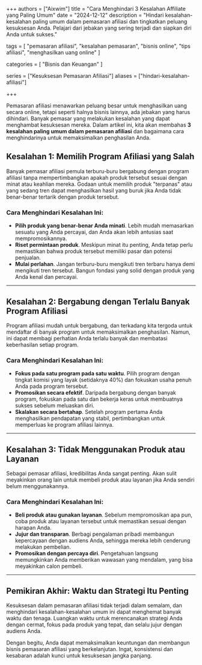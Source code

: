 +++
authors = ["Aixwim"]
title = "Cara Menghindari 3 Kesalahan Affiliate yang Paling Umum"
date = "2024-12-12"
description = "Hindari kesalahan-kesalahan paling umum dalam pemasaran afiliasi dan tingkatkan peluang kesuksesan Anda. Pelajari dari jebakan yang sering terjadi dan siapkan diri Anda untuk sukses."

tags = [
  "pemasaran afiliasi",
  "kesalahan pemasaran",
  "bisnis online",
  "tips afiliasi",
  "menghasilkan uang online"
]

categories = [
  "Bisnis dan Keuangan"
]

series = ["Kesuksesan Pemasaran Afiliasi"]
aliases = ["hindari-kesalahan-afiliasi"]

+++

Pemasaran afiliasi menawarkan peluang besar untuk menghasilkan uang secara online, tetapi seperti halnya bisnis lainnya, ada jebakan yang harus dihindari. Banyak pemasar yang melakukan kesalahan yang dapat menghambat kesuksesan mereka. Dalam artikel ini, kita akan membahas **3 kesalahan paling umum dalam pemasaran afiliasi** dan bagaimana cara menghindarinya untuk memaksimalkan penghasilan Anda.

<!--more-->

## Kesalahan 1: Memilih Program Afiliasi yang Salah

Banyak pemasar afiliasi pemula terburu-buru bergabung dengan program afiliasi tanpa mempertimbangkan apakah produk tersebut sesuai dengan minat atau keahlian mereka. Godaan untuk memilih produk "terpanas" atau yang sedang tren dapat menghasilkan hasil yang buruk jika Anda tidak benar-benar tertarik dengan produk tersebut.

### Cara Menghindari Kesalahan Ini:
- **Pilih produk yang benar-benar Anda minati**. Lebih mudah memasarkan sesuatu yang Anda percayai, dan Anda akan lebih antusias saat mempromosikannya.
- **Riset permintaan produk**. Meskipun minat itu penting, Anda tetap perlu memastikan bahwa produk tersebut memiliki pasar dan potensi penjualan.
- **Mulai perlahan**. Jangan terburu-buru mengikuti tren terbaru hanya demi mengikuti tren tersebut. Bangun fondasi yang solid dengan produk yang Anda kenal dan percayai.

---

## Kesalahan 2: Bergabung dengan Terlalu Banyak Program Afiliasi

Program afiliasi mudah untuk bergabung, dan terkadang kita tergoda untuk mendaftar di banyak program untuk memaksimalkan penghasilan. Namun, ini dapat membagi perhatian Anda terlalu banyak dan membatasi keberhasilan setiap program.

### Cara Menghindari Kesalahan Ini:
- **Fokus pada satu program pada satu waktu**. Pilih program dengan tingkat komisi yang layak (setidaknya 40%) dan fokuskan usaha penuh Anda pada program tersebut.
- **Promosikan secara efektif**. Daripada bergabung dengan banyak program, fokuskan pada satu dan bekerja keras untuk membuatnya sukses sebelum meluaskan diri.
- **Skalakan secara bertahap**. Setelah program pertama Anda menghasilkan pendapatan yang stabil, pertimbangkan untuk memperluas ke program afiliasi lainnya.

---

## Kesalahan 3: Tidak Menggunakan Produk atau Layanan

Sebagai pemasar afiliasi, kredibilitas Anda sangat penting. Akan sulit meyakinkan orang lain untuk membeli produk atau layanan jika Anda sendiri belum menggunakannya.

### Cara Menghindari Kesalahan Ini:
- **Beli produk atau gunakan layanan**. Sebelum mempromosikan apa pun, coba produk atau layanan tersebut untuk memastikan sesuai dengan harapan Anda.
- **Jujur dan transparan**. Berbagi pengalaman pribadi membangun kepercayaan dengan audiens Anda, sehingga mereka lebih cenderung melakukan pembelian.
- **Promosikan dengan percaya diri**. Pengetahuan langsung memungkinkan Anda memberikan wawasan yang mendalam, yang bisa meyakinkan calon pembeli.

---

## Pemikiran Akhir: Waktu dan Strategi Itu Penting

Kesuksesan dalam pemasaran afiliasi tidak terjadi dalam semalam, dan menghindari kesalahan-kesalahan umum ini dapat menghemat banyak waktu dan tenaga. Luangkan waktu untuk merencanakan strategi Anda dengan cermat, fokus pada produk yang tepat, dan selalu jujur dengan audiens Anda.

Dengan begitu, Anda dapat memaksimalkan keuntungan dan membangun bisnis pemasaran afiliasi yang berkelanjutan. Ingat, konsistensi dan kesabaran adalah kunci untuk kesuksesan jangka panjang.
